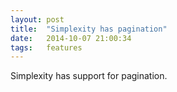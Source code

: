 ```yaml
---
layout: post
title:  "Simplexity has pagination"
date:   2014-10-07 21:00:34
tags:   features
---
```

Simplexity has support for pagination.